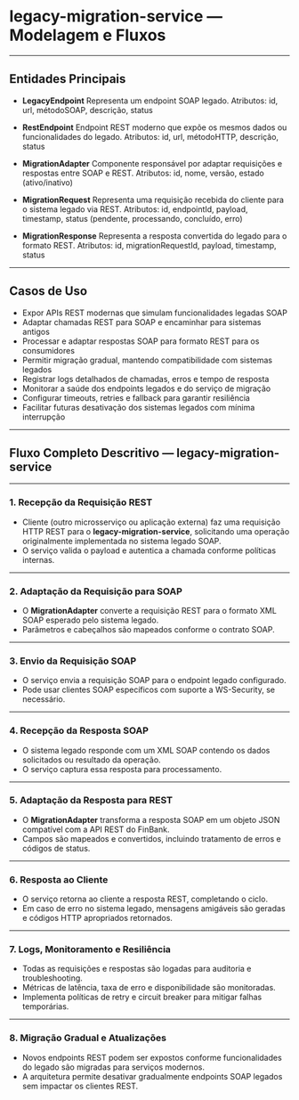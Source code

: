 # legacy-migration-service — Modelagem e Fluxos

---

## Entidades Principais

* **LegacyEndpoint**
  Representa um endpoint SOAP legado.
  Atributos: id, url, métodoSOAP, descrição, status

* **RestEndpoint**
  Endpoint REST moderno que expõe os mesmos dados ou funcionalidades do legado.
  Atributos: id, url, métodoHTTP, descrição, status

* **MigrationAdapter**
  Componente responsável por adaptar requisições e respostas entre SOAP e REST.
  Atributos: id, nome, versão, estado (ativo/inativo)

* **MigrationRequest**
  Representa uma requisição recebida do cliente para o sistema legado via REST.
  Atributos: id, endpointId, payload, timestamp, status (pendente, processando, concluído, erro)

* **MigrationResponse**
  Representa a resposta convertida do legado para o formato REST.
  Atributos: id, migrationRequestId, payload, timestamp, status

---

## Casos de Uso

* Expor APIs REST modernas que simulam funcionalidades legadas SOAP
* Adaptar chamadas REST para SOAP e encaminhar para sistemas antigos
* Processar e adaptar respostas SOAP para formato REST para os consumidores
* Permitir migração gradual, mantendo compatibilidade com sistemas legados
* Registrar logs detalhados de chamadas, erros e tempo de resposta
* Monitorar a saúde dos endpoints legados e do serviço de migração
* Configurar timeouts, retries e fallback para garantir resiliência
* Facilitar futuras desativação dos sistemas legados com mínima interrupção

---

## Fluxo Completo Descritivo — legacy-migration-service

---

### 1. Recepção da Requisição REST

* Cliente (outro microsserviço ou aplicação externa) faz uma requisição HTTP REST para o **legacy-migration-service**, solicitando uma operação originalmente implementada no sistema legado SOAP.
* O serviço valida o payload e autentica a chamada conforme políticas internas.

---

### 2. Adaptação da Requisição para SOAP

* O **MigrationAdapter** converte a requisição REST para o formato XML SOAP esperado pelo sistema legado.
* Parâmetros e cabeçalhos são mapeados conforme o contrato SOAP.

---

### 3. Envio da Requisição SOAP

* O serviço envia a requisição SOAP para o endpoint legado configurado.
* Pode usar clientes SOAP específicos com suporte a WS-Security, se necessário.

---

### 4. Recepção da Resposta SOAP

* O sistema legado responde com um XML SOAP contendo os dados solicitados ou resultado da operação.
* O serviço captura essa resposta para processamento.

---

### 5. Adaptação da Resposta para REST

* O **MigrationAdapter** transforma a resposta SOAP em um objeto JSON compatível com a API REST do FinBank.
* Campos são mapeados e convertidos, incluindo tratamento de erros e códigos de status.

---

### 6. Resposta ao Cliente

* O serviço retorna ao cliente a resposta REST, completando o ciclo.
* Em caso de erro no sistema legado, mensagens amigáveis são geradas e códigos HTTP apropriados retornados.

---

### 7. Logs, Monitoramento e Resiliência

* Todas as requisições e respostas são logadas para auditoria e troubleshooting.
* Métricas de latência, taxa de erro e disponibilidade são monitoradas.
* Implementa políticas de retry e circuit breaker para mitigar falhas temporárias.

---

### 8. Migração Gradual e Atualizações

* Novos endpoints REST podem ser expostos conforme funcionalidades do legado são migradas para serviços modernos.
* A arquitetura permite desativar gradualmente endpoints SOAP legados sem impactar os clientes REST.
